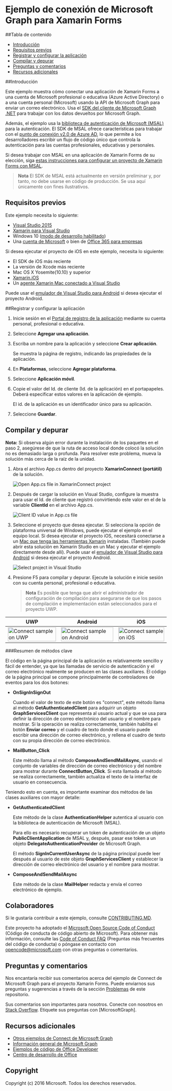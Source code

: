 # <a name="microsoft-graph-connect-sample-for-xamarin-forms"></a>Ejemplo de conexión de Microsoft Graph para Xamarin Forms

##<a name="table-of-contents"></a>Tabla de contenido

* [Introducción](#introduction)
* [Requisitos previos](#prerequisites)
* [Registrar y configurar la aplicación](#register)
* [Compilar y depurar](#build)
* [Preguntas y comentarios](#questions)
* [Recursos adicionales](#additional-resources)

<a name="introduction"></a>
##<a name="introduction"></a>Introducción

Este ejemplo muestra cómo conectar una aplicación de Xamarin Forms a una cuenta de Microsoft profesional o educativa (Azure Active Directory) o a una cuenta personal (Microsoft) usando la API de Microsoft Graph para enviar un correo electrónico. Usa el [SDK del cliente de Microsoft Graph .NET](https://github.com/microsoftgraph/msgraph-sdk-dotnet) para trabajar con los datos devueltos por Microsoft Graph.

Además, el ejemplo usa la [biblioteca de autenticación de Microsoft (MSAL)](https://www.nuget.org/packages/Microsoft.Identity.Client/) para la autenticación. El SDK de MSAL ofrece características para trabajar con el [punto de conexión v2.0 de Azure AD](https://msdn.microsoft.com/office/office365/howto/authenticate-Office-365-APIs-using-v2), lo que permite a los desarrolladores escribir un flujo de código único que controla la autenticación para las cuentas profesionales, educativas y personales.

Si desea trabajar con MSAL en una aplicación de Xamarin Forms de su elección, siga [estas instrucciones para configurar un proyecto de Xamarin Forms con MSAL](https://github.com/microsoftgraph/xamarin-csharp-connect-sample/wiki/Set-up-a-Xamarin-Forms-project-to-use-the-MSAL-.NET-SDK).

 > **Nota** El SDK de MSAL está actualmente en versión preliminar y, por tanto, no debe usarse en código de producción. Se usa aquí únicamente con fines ilustrativos.


<a name="prerequisites"></a>
## <a name="prerequisites"></a>Requisitos previos ##

Este ejemplo necesita lo siguiente:  

  * [Visual Studio 2015](https://www.visualstudio.com/downloads) 
  * [Xamarin para Visual Studio](https://www.xamarin.com/visual-studio)
  * Windows 10 ([modo de desarrollo habilitado](https://msdn.microsoft.com/library/windows/apps/xaml/dn706236.aspx))
  * Una [cuenta de Microsoft](https://www.outlook.com) o bien de [Office 365 para empresas](https://msdn.microsoft.com/office/office365/howto/setup-development-environment#bk_Office365Account)

Si desea ejecutar el proyecto de iOS en este ejemplo, necesita lo siguiente:

  * El SDK de iOS más reciente
  * La versión de Xcode más reciente
  * Mac OS X Yosemite(10.10) y superior 
  * [Xamarin.iOS](https://developer.xamarin.com/guides/ios/getting_started/installation/mac/)
  * Un [agente Xamarin Mac conectado a Visual Studio](https://developer.xamarin.com/guides/ios/getting_started/installation/windows/connecting-to-mac/)

Puede usar el [emulador de Visual Studio para Android](https://www.visualstudio.com/features/msft-android-emulator-vs.aspx) si desea ejecutar el proyecto Android.

<a name="register"></a>
##<a name="register-and-configure-the-app"></a>Registrar y configurar la aplicación

1. Inicie sesión en el [Portal de registro de la aplicación](https://apps.dev.microsoft.com/) mediante su cuenta personal, profesional o educativa.
2. Seleccione **Agregar una aplicación**.
3. Escriba un nombre para la aplicación y seleccione **Crear aplicación**.
    
    Se muestra la página de registro, indicando las propiedades de la aplicación.
 
4. En **Plataformas**, seleccione **Agregar plataforma**.
5. Seleccione **Aplicación móvil**.
6. Copie el valor del Id. de cliente (Id. de la aplicación) en el portapapeles. Deberá especificar estos valores en la aplicación de ejemplo.

    El id. de la aplicación es un identificador único para su aplicación.

7. Seleccione **Guardar**.

<a name="build"></a>
## <a name="build-and-debug"></a>Compilar y depurar ##

**Nota:** Si observa algún error durante la instalación de los paquetes en el paso 2, asegúrese de que la ruta de acceso local donde colocó la solución no es demasiado larga o profunda. Para resolver este problema, mueva la solución más cerca de la raíz de la unidad.

1. Abra el archivo App.cs dentro del proyecto **XamarinConnect (portátil)** de la solución.

    ![](/readme-images/Appdotcs.png "Open App.cs file in XamarinConnect project")

2. Después de cargar la solución en Visual Studio, configure la muestra para usar el Id. de cliente que registró convirtiendo este valor en el de la variable **ClientId** en el archivo App.cs.


    ![](/readme-images/appId.png "Client ID value in App.cs file")

3. Seleccione el proyecto que desea ejecutar. Si selecciona la opción de plataforma universal de Windows, puede ejecutar el ejemplo en el equipo local. Si desea ejecutar el proyecto iOS, necesitará conectarse a un [Mac que tenga las herramientas Xamarin](https://developer.xamarin.com/guides/ios/getting_started/installation/windows/connecting-to-mac/) instaladas. (También puede abrir esta solución en Xamarin Studio en un Mac y ejecutar el ejemplo directamente desde allí). Puede usar el [emulador de Visual Studio para Android](https://www.visualstudio.com/features/msft-android-emulator-vs.aspx) si desea ejecutar el proyecto Android. 

    ![](/readme-images/SelectProject.png "Select project in Visual Studio")

4. Presione F5 para compilar y depurar. Ejecute la solución e inicie sesión con su cuenta personal, profesional o educativa.
    > **Nota** Es posible que tenga que abrir el administrador de configuración de compilación para asegurarse de que los pasos de compilación e implementación están seleccionados para el proyecto UWP.

| UWP | Android | iOS |
| --- | ------- | ----|
| <img src="/readme-images/UWP.png" alt="Connect sample on UWP" width="100%" /> | <img src="/readme-images/Droid.png" alt="Connect sample on Android" width="100%" /> | <img src="/readme-images/iOS.png" alt="Connect sample on iOS" width="100%" /> |

###<a name="summary-of-key-methods"></a>Resumen de métodos clave

El código en la página principal de la aplicación es relativamente sencillo y fácil de entender, ya que las llamadas de servicio de autenticación y el correo electrónico realmente se producen en las clases auxiliares. El código de la página principal se compone principalmente de controladores de eventos para los dos botones:

- **OnSignInSignOut**
    
    Cuando el valor de texto de este botón es "connect", este método llama al método **GetAuthenticatedClient** para adquirir un objeto **GraphServicesClient** que representa al usuario actual y que se usa para definir la dirección de correo electrónico del usuario y el nombre para mostrar. Si la operación se realiza correctamente, también habilita el botón **Enviar correo** y el cuadro de texto donde el usuario puede escribir una dirección de correo electrónico, y rellena el cuadro de texto con su propia dirección de correo electrónico.

- **MailButton_Click**
    
    Este método llama al método **ComposeAndSendMailAsync**, usando el conjunto de variables de dirección de correo electrónico y del nombre para mostrar durante **ConnectButton_Click**. Si esta llamada al método se realiza correctamente, también actualiza el texto de la interfaz de usuario en consecuencia.

Teniendo esto en cuenta, es importante examinar dos métodos de las clases auxiliares con mayor detalle:

- **GetAuthenticatedClient**
    
    Este método de la clase **AuthenticationHelper** autentica al usuario con la biblioteca de autenticación de Microsoft (MSAL).

    Para ello es necesario recuperar un token de autenticación de un objeto **PublicClientApplication** de MSAL y, después, pasar ese token a un objeto **DelegateAuthenticationProvider** de Microsoft Graph.

    El método **SignInCurrentUserAsync** de la página principal puede leer después al usuario de este objeto **GraphServicesClient** y establecer la dirección de correo electrónico del usuario y el nombre para mostrar.

- **ComposeAndSendMailAsync**

    Este método de la clase **MailHelper** redacta y envía el correo electrónico de ejemplo.

<a name="contributing"></a>
## <a name="contributing"></a>Colaboradores ##

Si le gustaría contribuir a este ejemplo, consulte [CONTRIBUTING.MD](/CONTRIBUTING.md).

Este proyecto ha adoptado el [Microsoft Open Source Code of Conduct](https://opensource.microsoft.com/codeofconduct/) (Código de conducta de código abierto de Microsoft). Para obtener más información, consulte las [Code of Conduct FAQ](https://opensource.microsoft.com/codeofconduct/faq/) (Preguntas más frecuentes del código de conducta) o póngase en contacto con [opencode@microsoft.com](mailto:opencode@microsoft.com) con otras preguntas o comentarios.

<a name="questions"></a>
## <a name="questions-and-comments"></a>Preguntas y comentarios

Nos encantaría recibir sus comentarios acerca del ejemplo de Connect de Microsoft Graph para el proyecto Xamarin Forms. Puede enviarnos sus preguntas y sugerencias a través de la sección [Problemas](https://github.com/MicrosoftGraph/xamarin-csharp-connect-sample/issues) de este repositorio.

Sus comentarios son importantes para nosotros. Conecte con nosotros en [Stack Overflow](http://stackoverflow.com/questions/tagged/office365+or+microsoftgraph). Etiquete sus preguntas con [MicrosoftGraph].

<a name="additional-resources"></a>
## <a name="additional-resources"></a>Recursos adicionales ##

- [Otros ejemplos de Connect de Microsoft Graph](https://github.com/MicrosoftGraph?utf8=%E2%9C%93&query=-Connect)
- [Información general de Microsoft Graph](http://graph.microsoft.io)
- [Ejemplos de código de Office Developer](http://dev.office.com/code-samples)
- [Centro de desarrollo de Office](http://dev.office.com/)


## <a name="copyright"></a>Copyright
Copyright (c) 2016 Microsoft. Todos los derechos reservados.


